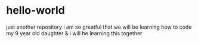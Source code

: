 # hello-world
just another repository
i am so greatful that we will be 
learning how to code my 9 year old daughter & 
i will be learning this together
